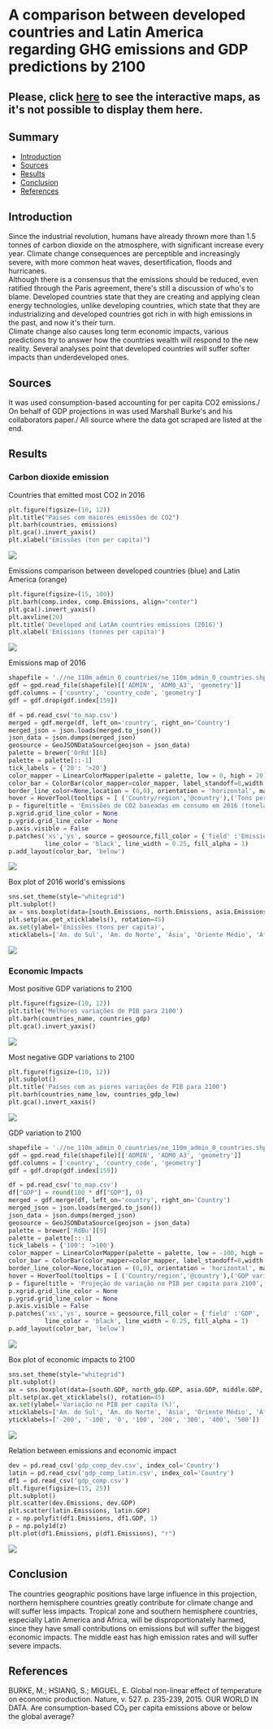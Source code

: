 # A comparison between developed countries and Latin America regarding GHG emissions and GDP predictions by 2100

## Please, click [here](https://htmlpreview.github.io/?https://raw.githubusercontent.com/marcusbonifacio/GHG-emissions-and-GDP/main/emissions_and_gdp.html?token=AMI4R7XVU4ZAOPWGPOIQZIS7S5NZU) to see the interactive maps, as it's not possible to display them here.


## Summary

- [Introduction](#introduction)
- [Sources](#sources)
- [Results](#results)
- [Conclusion](#conclusion)
- [References](#references)


## Introduction

Since the industrial revolution, humans have already thrown more than 1.5 tonnes of carbon dioxide on the atmosphere, with significant increase every year. Climate change consequences are perceptible and increasingly severe, with more common heat waves, desertification, floods and hurricanes.\
Although there is a consensus that the emissions should be reduced, even ratified through the Paris agreement, there's still a discussion of who's to blame. Developed countries state that they are creating and applying clean energy technologies, unlike developing countries, which state that they are industrializing and developed countries got rich in with high emissions in the past, and now it's their turn.\
Climate change also causes long term economic impacts, various predictions try to answer how the countries wealth will respond to the new reality. Several analyses point that developed countries will suffer softer impacts than underdeveloped ones.


## Sources

It was used consumption-based accounting for per capita CO2 emissions./
On behalf of GDP projections in was used Marshall Burke's and his collaborators paper./
All source where the data got scraped are listed at the end.


## Results

### Carbon dioxide emission

Countries that emitted most CO2 in 2016
```python
plt.figure(figsize=(10, 12))
plt.title("Países com maiores emissões de CO2")
plt.barh(countries, emissions)
plt.gca().invert_yaxis()
plt.xlabel("Emissões (ton per capita)")
```
![](/graphics/maiores_emissoes.png)



Emissions comparison between developed countries (blue) and Latin America (orange)
```python
plt.figure(figsize=(15, 100))
plt.barh(comp.index, comp.Emissions, align="center")
plt.gca().invert_yaxis()
plt.axvline(20)
plt.title('Developed and LatAm countries emissions (2016)')
plt.xlabel('Emissions (tonnes per capita)')
```
![](/graphics/comparacaoc.png)



Emissions map of 2016
```python
shapefile = './/ne_110m_admin_0_countries/ne_110m_admin_0_countries.shp'
gdf = gpd.read_file(shapefile)[['ADMIN', 'ADM0_A3', 'geometry']]
gdf.columns = ['country', 'country_code', 'geometry']
gdf = gdf.drop(gdf.index[159])

df = pd.read_csv('to_map.csv')
merged = gdf.merge(df, left_on='country', right_on='Country')
merged_json = json.loads(merged.to_json())
json_data = json.dumps(merged_json)
geosource = GeoJSONDataSource(geojson = json_data)
palette = brewer['OrRd'][8]
palette = palette[::-1]
tick_labels = {'20': '>20'}
color_mapper = LinearColorMapper(palette = palette, low = 0, high = 20)
color_bar = ColorBar(color_mapper=color_mapper, label_standoff=8,width = 500, height = 20,
border_line_color=None,location = (0,0), orientation = 'horizontal', major_label_overrides = tick_labels)
hover = HoverTool(tooltips = [ ('Country/region','@country'),('Tons per capita', '@Emissions')])
p = figure(title = 'Emissões de CO2 baseadas em consumo em 2016 (toneladas per capita)', plot_height = 600 , plot_width = 950, toolbar_location = None, tools = [hover])
p.xgrid.grid_line_color = None
p.ygrid.grid_line_color = None
p.axis.visible = False
p.patches('xs','ys', source = geosource,fill_color = {'field' :'Emissions', 'transform' : color_mapper},
          line_color = 'black', line_width = 0.25, fill_alpha = 1)
p.add_layout(color_bar, 'below')
```
![](/graphics/mapa2.png)



Box plot of 2016 world's emissions
```python
sns.set_theme(style="whitegrid")
plt.subplot()
ax = sns.boxplot(data=[south.Emissions, north.Emissions, asia.Emissions, middle.Emissions, africa.Emissions, oceania.Emissions, europe.Emissions], width=0.3)
plt.setp(ax.get_xticklabels(), rotation=45)
ax.set(ylabel='Emissões (tons per capita)',
xticklabels=['Am. do Sul', 'Am. do Norte', 'Ásia', 'Oriente Médio', 'África', 'Oceania', 'Europa'])
```
![](/graphics/continentes_emissoes.png)



### Economic Impacts

Most positive GDP variations to 2100
```python
plt.figure(figsize=(10, 12))
plt.title('Melhores variações de PIB para 2100')
plt.barh(countries_name, countries_gdp)
plt.gca().invert_yaxis()
```
![](/graphics/melhores_pib.png)



Most negative GDP variations to 2100
```python
plt.figure(figsize=(10, 12))
plt.subplot()
plt.title('Países com as piores variações de PIB para 2100')
plt.barh(countries_name_low, countries_gdp_low)
plt.gca().invert_xaxis()
```
![](/graphics/piores_pib.png)



GDP variation to 2100
```python
shapefile = './/ne_110m_admin_0_countries/ne_110m_admin_0_countries.shp'
gdf = gpd.read_file(shapefile)[['ADMIN', 'ADM0_A3', 'geometry']]
gdf.columns = ['country', 'country_code', 'geometry']
gdf = gdf.drop(gdf.index[159])

df = pd.read_csv('to_map.csv')
df["GDP"] = round(100 * df["GDP"], 0)
merged = gdf.merge(df, left_on='country', right_on='Country')
merged_json = json.loads(merged.to_json())
json_data = json.dumps(merged_json)
geosource = GeoJSONDataSource(geojson = json_data)
palette = brewer['RdBu'][9]
palette = palette[::-1]
tick_labels = {'100': '>100'}
color_mapper = LinearColorMapper(palette = palette, low = -100, high = 100)
color_bar = ColorBar(color_mapper=color_mapper, label_standoff=8,width = 500, height = 20,
border_line_color=None,location = (0,0), orientation = 'horizontal', major_label_overrides = tick_labels)
hover = HoverTool(tooltips = [ ('Country/region','@country'),('GDP variation', '@GDP %')])
p = figure(title = 'Projeção de variação no PIB per capita para 2100', plot_height = 600 , plot_width = 950, toolbar_location = None, tools = [hover])
p.xgrid.grid_line_color = None
p.ygrid.grid_line_color = None
p.axis.visible = False
p.patches('xs','ys', source = geosource,fill_color = {'field' :'GDP', 'transform' : color_mapper},
          line_color = 'black', line_width = 0.25, fill_alpha = 1)
p.add_layout(color_bar, 'below')
```
![](/graphics/mapa1.png)



Box plot of economic impacts to 2100
```python
sns.set_theme(style="whitegrid")
plt.subplot()
ax = sns.boxplot(data=[south.GDP, north_gdp.GDP, asia.GDP, middle.GDP, africa.GDP, oceania.GDP, europe.GDP], width=0.3)
plt.setp(ax.get_xticklabels(), rotation=45)
ax.set(ylabel='Variação no PIB per capita (%)',
xticklabels=['Am. do Sul', 'Am. do Norte', 'Ásia', 'Oriente Médio', 'África', 'Oceania', 'Europa'],
yticklabels=['-200', '-100', '0', '100', '200', '300', '400', '500'])
```
![](/graphics/continentes_gdp.png)



Relation between emissions and economic impact
```python
dev = pd.read_csv('gdp_comp_dev.csv', index_col='Country')
latin = pd.read_csv('gdp_comp_latin.csv', index_col='Country')
df1 = pd.read_csv('gdp_comp.csv')
plt.figure(figsize=(15, 25))
plt.subplot()
plt.scatter(dev.Emissions, dev.GDP)
plt.scatter(latin.Emissions, latin.GDP)
z = np.polyfit(df1.Emissions, df1.GDP, 1)
p = np.poly1d(z)
plt.plot(df1.Emissions, p(df1.Emissions), "r")
```
![](/graphics/comparacaoe.png)



## Conclusion

The countries geographic positions have large influence in this projection, northern hemisphere countries greatly contribute for climate change and will suffer less impacts. Tropical zone and southern hemisphere countries, especially Latin America and Africa, will be disproportionately harmed, since they have small contributions on emissions but will suffer the biggest economic impacts. The middle east has high emission rates and will suffer severe impacts.


## References

BURKE, M.; HSIANG, S.; MIGUEL, E. Global non-linear effect of temperature on economic production. Nature, v. 527. p. 235-239, 2015.
OUR WORLD IN DATA. Are consumption-based CO₂ per capita emissions above or below the global average?
